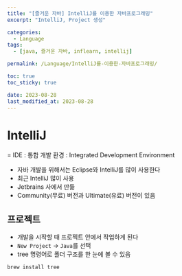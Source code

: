 ```yaml
---
title: "[즐거운 자바] IntelliJ를 이용한 자바프로그래밍"
excerpt: "IntelliJ, Project 생성"

categories:
  - Language
tags:
  - [java, 즐거운 자바, inflearn, intellij]

permalink: /Language/IntelliJ를-이용한-자바프로그래밍/

toc: true
toc_sticky: true

date: 2023-08-28
last_modified_at: 2023-08-28
---
```

# IntelliJ
= IDE : 통합 개발 환경 : Integrated Development Environment
- 자바 개발을 위해서는 Eclipse와 IntelliJ를 많이 사용한다
- 최근 IntelliJ 많이 사용
- Jetbrains 사에서 만듦
- Community(무료) 버전과 Ultimate(유료) 버전이 있음

## 프로젝트
- 개발을 시작할 때 프로젝트 안에서 작업하게 된다
- `New Project` -> `Java`를 선택
- tree 명령어로 폴더 구조를 한 눈에 볼 수 있음
```
brew install tree
```